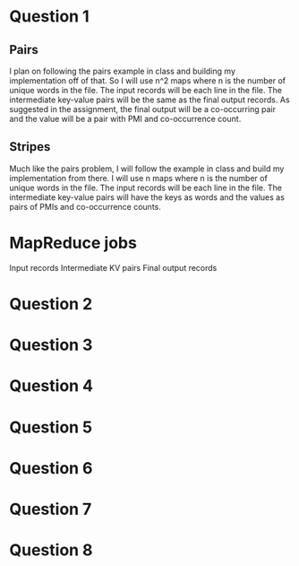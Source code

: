 Question 1
==========
Pairs
-----
I plan on following the pairs example in class and building my implementation off of that. So I will use n^2 maps where n is the number of unique words in the file. 
The input records will be each line in the file. The intermediate key-value pairs will be the same as the final output records.
As suggested in the assignment, the final output will be a co-occurring pair and the value will be a pair with PMI and co-occurrence count.

Stripes
-------
Much like the pairs problem, I will follow the example in class and build my implementation from there. I will use n maps where n is the number of unique words in the file.
The input records will be each line in the file. The intermediate key-value pairs will have the keys as words and the values as pairs of PMIs and co-occurrence counts.


# MapReduce jobs
Input records
Intermediate KV pairs
Final output records

Question 2
==========

Question 3
==========

Question 4
==========

Question 5
==========

Question 6
==========

Question 7
==========

Question 8
==========
